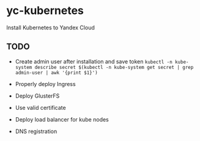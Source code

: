 # yc-kubernetes

Install Kubernetes to Yandex Cloud

## TODO

- Create admin user after installation and save token
`kubectl -n kube-system describe secret $(kubectl -n kube-system get secret | grep admin-user | awk '{print $1}')`

- Properly deploy Ingress

- Deploy GlusterFS

- Use valid certificate

- Deploy load balancer for kube nodes

- DNS registration